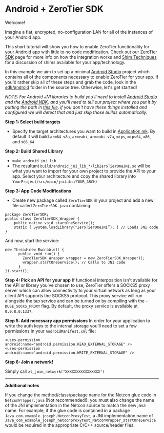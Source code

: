 Android + ZeroTier SDK
====

Welcome!

Imagine a flat, encrypted, no-configuration LAN for all of the instances of your Android app.

This short tutorial will show you how to enable ZeroTier functionality for your Android app with little to no code modification. Check out our [ZeroTier SDK](https://www.zerotier.com/blog) page for more info on how the integration works and [Shim Techniques](https://www.zerotier.com/blog) for a discussion of shims available for your app/technology.

In this example we aim to set up a minimal [Android Studio](https://developer.android.com/studio/index.html) project which contains all of the components necessary to enable ZeroTier for your app. If you'd rather skip all of these steps and grab the code, look in the [sdk/android](https://github.com/zerotier/ZeroTierOne/tree/dev/netcon/Android) folder in the source tree. Otherwise, let's get started!

*NOTE: For Android JNI libraries to build you'll need to install [Android Studio](https://developer.android.com/studio/index.html) and the [Android NDK](https://developer.android.com/ndk/index.html), and you'll need to tell our project where you put it by putting the path in [this file](Android/proj/local.properties), if you don't have these things installed and configured we will detect that and just skip those builds automatically.*

**Step 1: Select build targets**
 - Specify the target architectures you want to build in [Application.mk](android/java/jni/Application.mk). By default it will build `arm64-v8a`, `armeabi`, `armeabi-v7a`, `mips`, `mips64`, `x86`, and `x86_64`.

**Step 2: Build Shared Library**
 - `make android_jni_lib`
 - The resultant `build/android_jni_lib_*/libZeroTierOneJNI.so` will be what you want to import for your own project to provide the API to your app. Select your architecture and copy the shared library into `YourProject/src/main/jniLibs/YOUR_ARCH/`

**Step 3: App Code Modifications**
 - Create new package called `ZeroTierSDK` in your project and add a new file called `ZeroTierSDK.java` containing:

```
package ZeroTierSDK;
public class ZeroTierSDK_Wrapper {
    public native void startOneService();
    static { System.loadLibrary("ZeroTierOneJNI”); } // Loads JNI code
}
```

And now, start the service:
```
new Thread(new Runnable() {
      public void run() {
        ZeroTierSDK_Wrapper wrapper = new ZeroTierSDK_Wrapper();
        wrapper.startOneService(); // Calls to JNI code
      }
}).start();
```
**Step 4: Pick an API for your app**
If functional interposition isn't available for the API or library you've chosen to use, ZeroTier offers a SOCKS5 proxy server which can allow connectivity to your virtual network as long as your client API supports the SOCKS5 protocol. This proxy service will run alongside the tap service and can be turned on by compiling with the `-DUSE_SOCKS_PROXY` flag. By default, the proxy service is available at `0.0.0.0:1337`.

**Step 5: Add necessary app permissions**
In order for your application to write the auth keys to the internal storage you'll need to set a few permissions in your `AndroidManifest.xml` file:

```
<uses-permission android:name="android.permission.READ_EXTERNAL_STORAGE" />
<uses-permission android:name="android.permission.WRITE_EXTERNAL_STORAGE" />
```

**Step 6: Join a network!**

Simply call `zt_join_network("XXXXXXXXXXXXXXXX")`

***
**Additional notes**

If you change the method/class/package name for the Netcon glue code in `NetconWrapper.java` (Not recommended!), you must also change the name of the JNI implementation in the Netcon source to match the new java name. For example, if the glue code is contained in a package `Java.com.example.joseph.NetconProxyTest`, a JNI implementation name of `Java_com_example_joseph_netconproxytest_NetconWrapper_startOneService` would be required in the appropriate C/C++ source/header files.
